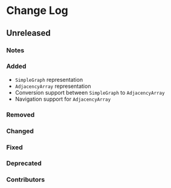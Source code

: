 # Change Log

## Unreleased

### Notes

### Added

 * `SimpleGraph` representation
 * `AdjacencyArray` representation
 * Conversion support between `SimpleGraph` to `AdjacencyArray`
 * Navigation support for `AdjacencyArray`

### Removed

### Changed

### Fixed

### Deprecated

### Contributors